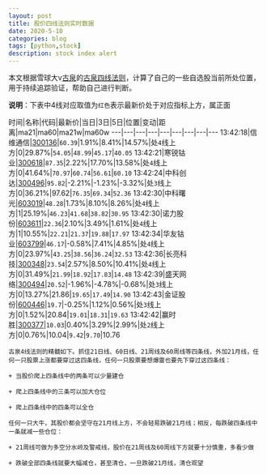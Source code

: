 ```yaml
---
layout: post
title: 股价四线法则实时数据
date: 2020-5-10
categories: blog
tags: [python,stock]
description: stock index alert
---
```



本文根据雪球大v[古泉](https://xueqiu.com/u/7148646888)的[古泉四线法则](https://xueqiu.com/7148646888/130498192)，计算了自己的一些自选股当前所处位置，用于持续追踪验证，帮助自己进行判断。

**说明**：下表中4线对应取值为`红色`表示最新价处于对应指标上方，属正面

时间|名称|代码|最新价|当日|3日|5日|位置|变动|距离|ma21|ma60|ma21w|ma60w
---|---|---|---|---|---|---|---|---
13:42:18|信维通信|[300136](https://xueqiu.com/S/SZ300136)|`60.39`|1.91%|8.41%|14.57%|处`4`线上方|0|29.87%|`54.05`|`48.99`|`45.17`|`40.05`
13:42:21|寒锐钴业|[300618](https://xueqiu.com/S/SZ300618)|`87.35`|2.22%|17.70%|13.58%|处`4`线上方|0|41.64%|`70.97`|`60.74`|`56.61`|`60.10`
13:42:24|中科创达|[300496](https://xueqiu.com/S/SZ300496)|`95.82`|-2.21%|-1.23%|-3.32%|处`3`线上方|0|36.21%|97.62|`76.35`|`69.34`|`52.36`
13:42:30|中科曙光|[603019](https://xueqiu.com/S/SH603019)|`48.28`|1.73%|8.10%|8.26%|处`4`线上方|1|25.19%|`46.23`|`41.68`|`38.82`|`30.95`
13:42:30|诺力股份|[603611](https://xueqiu.com/S/SH603611)|`22.36`|2.10%|3.49%|1.61%|处`4`线上方|1|10.55%|`22.21`|`21.37`|`19.88`|`17.97`
13:42:34|华友钴业|[603799](https://xueqiu.com/S/SH603799)|`46.17`|-0.58%|7.41%|4.85%|处`4`线上方|0|23.97%|`43.25`|`38.56`|`36.24`|`32.53`
13:42:36|长亮科技|[300348](https://xueqiu.com/S/SZ300348)|`23.54`|2.57%|8.50%|10.41%|处`4`线上方|0|31.49%|`21.99`|`18.92`|`17.83`|`14.48`
13:42:39|盛天网络|[300494](https://xueqiu.com/S/SZ300494)|`20.52`|-1.96%|-4.78%|-0.68%|处`3`线上方|0|13.27%|21.86|`19.65`|`17.49`|`14.90`
13:42:43|金证股份|[600446](https://xueqiu.com/S/SH600446)|`19.7`|-0.25%|1.12%|0.56%|处`3`线上方|0|1.52%|20.84|`19.01`|`18.31`|`19.63`
13:42:42|赢时胜|[300377](https://xueqiu.com/S/SZ300377)|`10.03`|0.40%|3.29%|2.99%|处`2`线上方|0|0.76%|10.04|`9.42`|`9.70`|10.76

```
古泉4线法则的精髓如下。抓住21日线、60日线、21周线及60周线等四条线，外加21月线，任何一只股票上涨都要穿过这四条线，任何一只股票要想爆雷也要先下穿过这四条线：

+ 当股价爬上四条线中的两条可以少量建仓

+ 爬上四条线中的三条可以加大仓位

+ 爬上四条线中的四条可以全仓

任何一只大牛，其股价都会坚守在21月线上方，不会轻易跌破21月线；相反，每跌破四条线中一条就减一些仓位：

+ 21周线可做为多空分水岭及警戒线，股价在21周线及60周线下方就要十分慎重，多看少做

+ 跌破全部四条线就要大幅减仓，甚至清仓，一旦跌破21月线，清仓观望
```